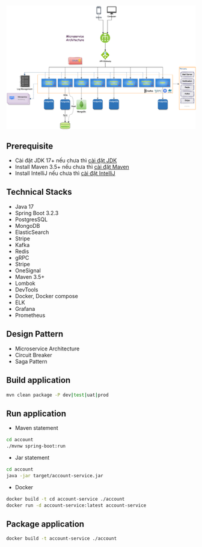 ![Software Architecture.png](Software%20Architecture.png)

## Prerequisite
- Cài đặt JDK 17+ nếu chưa thì [cài đặt JDK](https://tayjava.vn/cai-dat-jdk-tren-macos-window-linux-ubuntu/)
- Install Maven 3.5+ nếu chưa thì [cài đặt Maven](https://tayjava.vn/cai-dat-maven-tren-macos-window-linux-ubuntu/)
- Install IntelliJ nếu chưa thì [cài đặt IntelliJ](https://tayjava.vn/cai-dat-intellij-tren-macos-va-window/)

## Technical Stacks
- Java 17
- Spring Boot 3.2.3
- PostgresSQL
- MongoDB
- ElasticSearch
- Stripe
- Kafka
- Redis
- gRPC
- Stripe
- OneSignal
- Maven 3.5+
- Lombok
- DevTools
- Docker, Docker compose
- ELK
- Grafana
- Prometheus

## Design Pattern
- Microservice Architecture
- Circuit Breaker
- Saga Pattern


## Build application
```bash
mvn clean package -P dev|test|uat|prod
```

## Run application
- Maven statement
```bash
cd account
./mvnw spring-boot:run
```
- Jar statement
```bash
cd account
java -jar target/account-service.jar
```

- Docker
```bash
docker build -t cd account-service ./account
docker run -d account-service:latest account-service
```

## Package application
```bash
docker build -t account-service ./account
```

